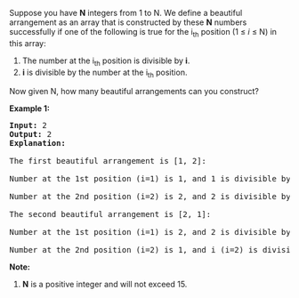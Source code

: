 Suppose you have **N** integers from 1 to N. We define a beautiful arrangement as an array that is constructed by these **N** numbers successfully if one of the following is true for the i<sub>th</sub> position (1 ≤ *i* ≤ N) in this array:

 1. The number at the i<sub>th</sub> position is divisible by **i**.
 2. **i** is divisible by the number at the i<sub>th</sub> position.

Now given N, how many beautiful arrangements can you construct?

**Example 1:**
<pre>
<b>Input:</b> 2
<b>Output:</b> 2
<b>Explanation:</b>

The first beautiful arrangement is [1, 2]:

Number at the 1st position (i=1) is 1, and 1 is divisible by i (i=1).

Number at the 2nd position (i=2) is 2, and 2 is divisible by i (i=2).

The second beautiful arrangement is [2, 1]:

Number at the 1st position (i=1) is 2, and 2 is divisible by i (i=1).

Number at the 2nd position (i=2) is 1, and i (i=2) is divisible by 1.
</pre>

**Note:**

 1. **N** is a positive integer and will not exceed 15.
